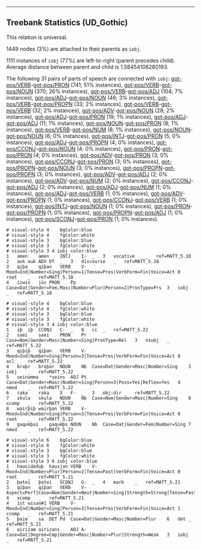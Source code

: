 

--------------------------------------------------------------------------------

## Treebank Statistics (UD_Gothic)

This relation is universal.

1449 nodes (3%) are attached to their parents as `iobj`.

1111 instances of `iobj` (77%) are left-to-right (parent precedes child).
Average distance between parent and child is 1.58454106280193.

The following 31 pairs of parts of speech are connected with `iobj`: [got-pos/VERB]()-[got-pos/PRON]() (741; 51% instances), [got-pos/VERB]()-[got-pos/NOUN]() (370; 26% instances), [got-pos/VERB]()-[got-pos/ADJ]() (104; 7% instances), [got-pos/ADJ]()-[got-pos/NOUN]() (46; 3% instances), [got-pos/VERB]()-[got-pos/PROPN]() (33; 2% instances), [got-pos/VERB]()-[got-pos/VERB]() (32; 2% instances), [got-pos/ADV]()-[got-pos/NOUN]() (28; 2% instances), [got-pos/ADJ]()-[got-pos/PRON]() (19; 1% instances), [got-pos/ADJ]()-[got-pos/ADJ]() (11; 1% instances), [got-pos/NOUN]()-[got-pos/PRON]() (8; 1% instances), [got-pos/VERB]()-[got-pos/NUM]() (8; 1% instances), [got-pos/NOUN]()-[got-pos/NOUN]() (6; 0% instances), [got-pos/INTJ]()-[got-pos/PRON]() (5; 0% instances), [got-pos/ADJ]()-[got-pos/PROPN]() (4; 0% instances), [got-pos/CCONJ]()-[got-pos/NOUN]() (4; 0% instances), [got-pos/PRON]()-[got-pos/PRON]() (4; 0% instances), [got-pos/ADV]()-[got-pos/PRON]() (3; 0% instances), [got-pos/CCONJ]()-[got-pos/PRON]() (3; 0% instances), [got-pos/PROPN]()-[got-pos/NOUN]() (3; 0% instances), [got-pos/PROPN]()-[got-pos/PROPN]() (3; 0% instances), [got-pos/ADV]()-[got-pos/ADJ]() (2; 0% instances), [got-pos/ADV]()-[got-pos/NUM]() (2; 0% instances), [got-pos/CCONJ]()-[got-pos/ADJ]() (2; 0% instances), [got-pos/ADJ]()-[got-pos/NUM]() (1; 0% instances), [got-pos/ADJ]()-[got-pos/VERB]() (1; 0% instances), [got-pos/ADV]()-[got-pos/PROPN]() (1; 0% instances), [got-pos/CCONJ]()-[got-pos/VERB]() (1; 0% instances), [got-pos/INTJ]()-[got-pos/NOUN]() (1; 0% instances), [got-pos/PRON]()-[got-pos/PROPN]() (1; 0% instances), [got-pos/PROPN]()-[got-pos/ADJ]() (1; 0% instances), [got-pos/SCONJ]()-[got-pos/PRON]() (1; 0% instances).


~~~ conllu
# visual-style 4	bgColor:blue
# visual-style 4	fgColor:white
# visual-style 3	bgColor:blue
# visual-style 3	fgColor:white
# visual-style 3 4 iobj	color:blue
1	amen	amen	INTJ	I-	_	3	vocative	_	ref=MATT_5.18
2	auk	auk	ADV	Df	_	3	discourse	_	ref=MATT_5.18
3	qiþa	qiþan	VERB	V-	Mood=Ind|Number=Sing|Person=1|Tense=Pres|VerbForm=Fin|Voice=Act	0	root	_	ref=MATT_5.18
4	izwis	jūs	PRON	Pp	Case=Dat|Gender=Fem,Masc|Number=Plur|Person=2|PronType=Prs	3	iobj	_	ref=MATT_5.18

~~~


~~~ conllu
# visual-style 4	bgColor:blue
# visual-style 4	fgColor:white
# visual-style 3	bgColor:blue
# visual-style 3	fgColor:white
# visual-style 3 4 iobj	color:blue
1	iþ	iþ	CCONJ	C-	_	8	cc	_	ref=MATT_5.22
2	saei	saei	PRON	Pr	Case=Nom|Gender=Masc|Number=Sing|PronType=Rel	3	nsubj	_	ref=MATT_5.22
3	qiþiþ	qiþan	VERB	V-	Mood=Ind|Number=Sing|Person=3|Tense=Pres|VerbForm=Fin|Voice=Act	8	acl	_	ref=MATT_5.22
4	broþr	broþar	NOUN	Nb	Case=Dat|Gender=Masc|Number=Sing	3	iobj	_	ref=MATT_5.22
5	seinamma	*seins	ADJ	Pt	Case=Dat|Gender=Masc|Number=Sing|Person=3|Poss=Yes|Reflex=Yes	4	nmod	_	ref=MATT_5.22
6	raka	raka	X	F-	_	3	obj:dir	_	ref=MATT_5.22
7	skula	skula	NOUN	Nb	Case=Nom|Gender=Masc|Number=Sing	8	xcomp	_	ref=MATT_5.22
8	wairþiþ	wairþan	VERB	V-	Mood=Ind|Number=Sing|Person=3|Tense=Pres|VerbForm=Fin|Voice=Act	0	root	_	ref=MATT_5.22
9	gaqumþai	gaqumþs	NOUN	Nb	Case=Dat|Gender=Fem|Number=Sing	7	nmod	_	ref=MATT_5.22

~~~


~~~ conllu
# visual-style 6	bgColor:blue
# visual-style 6	fgColor:white
# visual-style 3	bgColor:blue
# visual-style 3	fgColor:white
# visual-style 3 6 iobj	color:blue
1	hausideduþ	hausjan	VERB	V-	Mood=Ind|Number=Plur|Person=2|Tense=Past|VerbForm=Fin|Voice=Act	0	root	_	ref=MATT_5.21
2	þatei	þatei	SCONJ	G-	_	4	mark	_	ref=MATT_5.21
3	qiþan	qiþan	VERB	V-	Aspect=Perf|Case=Nom|Gender=Neut|Number=Sing|Strength=Strong|Tense=Past|VerbForm=Part|Voice=Pass	4	xcomp	_	ref=MATT_5.21
4	ist	wisan#1	VERB	V-	Mood=Ind|Number=Sing|Person=3|Tense=Pres|VerbForm=Fin|Voice=Act	1	ccomp	_	ref=MATT_5.21
5	þaim	sa	DET	Pd	Case=Dat|Gender=Masc|Number=Plur	6	det	_	ref=MATT_5.21
6	airizam	airizans	ADJ	A-	Case=Dat|Degree=Cmp|Gender=Masc|Number=Plur|Strength=Weak	3	iobj	_	ref=MATT_5.21

~~~


